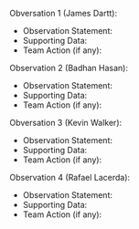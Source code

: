 Obversation 1 (James Dartt):
- Observation Statement:
- Supporting Data:
- Team Action (if any):

Observation 2 (Badhan Hasan):
- Observation Statement:
- Supporting Data:
- Team Action (if any):

Obversation 3 (Kevin Walker):
- Observation Statement:
- Supporting Data:
- Team Action (if any):

Observation 4 (Rafael Lacerda):
- Observation Statement:
- Supporting Data:
- Team Action (if any):
